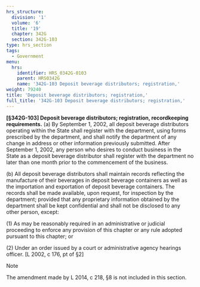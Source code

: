 ```yaml
---
hrs_structure:
  division: '1'
  volume: '6'
  title: '19'
  chapter: 342G
  section: 342G-103
type: hrs_section
tags:
  - Government
menu:
  hrs:
    identifier: HRS_0342G-0103
    parent: HRS0342G
    name: '342G-103 Deposit beverage distributors; registration,'
weight: 79240
title: 'Deposit beverage distributors; registration,'
full_title: '342G-103 Deposit beverage distributors; registration,'
---
```

**[§342G-103] Deposit beverage distributors; registration, recordkeeping requirements.** (a) By September 1, 2002, all deposit beverage distributors operating within the State shall register with the department, using forms prescribed by the department, and shall notify the department of any change in address or other information previously submitted. After September 1, 2002, any person who desires to conduct business in the State as a deposit beverage distributor shall register with the department no later than one month prior to the commencement of the business.

(b) All deposit beverage distributors shall maintain records reflecting the manufacture of their beverages in deposit beverage containers as well as the importation and exportation of deposit beverage containers. The records shall be made available, upon request, for inspection by the department; provided that any proprietary information obtained by the department shall be kept confidential and shall not be disclosed to any other person, except:

(1) As may be reasonably required in an administrative or judicial proceeding to enforce any provision of this chapter or any rule adopted pursuant to this chapter; or

(2) Under an order issued by a court or administrative agency hearings officer. [L 2002, c 176, pt of §2]

Note

The amendment made by L 2014, c 218, §8 is not included in this section.